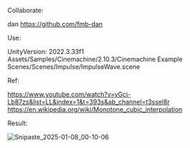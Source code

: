 Collaborate:

dan https://github.com/fmb-dan

Use:

UnityVersion: 2022.3.33f1
Assets/Samples/Cinemachine/2.10.3/Cinemachine Example Scenes/Scenes/Impulse/ImpulseWave.scene

Ref:

https://www.youtube.com/watch?v=yGci-Lb87zs&list=LL&index=1&t=393s&ab_channel=t3ssel8r
https://en.wikipedia.org/wiki/Monotone_cubic_interpolation

Result:

![Snipaste_2025-01-08_00-10-06](https://github.com/user-attachments/assets/d6e77247-a067-4ab0-a3e9-30263716f1e5)
